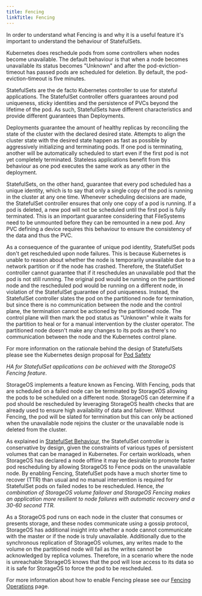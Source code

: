 ```yaml
---
title: Fencing
linkTitle: Fencing
---
```



In order to understand what Fencing is and why it is a useful feature it's
important to understand the behaviour of StatefulSets.


Kubernetes does reschedule pods from some controllers when nodes become
unavailable. The default behaviour is that when a node becomes unavailable its
status becomes "Unknown" and after the pod-eviction-timeout has passed pods are
scheduled for deletion. By default, the pod-eviction-timeout is five minutes.


StatefulSets are the de facto Kubernetes controller to use for stateful
applications. The StatefulSet controller offers guarantees around pod
uniqueness, sticky identities and the persistence of PVCs beyond the lifetime
of the pod. As such, StatefulSets have different characteristics and provide
different guarantees than Deployments.

Deployments guarantee the amount of healthy replicas by reconciling the state
of the cluster with the declared desired state. Attempts to align the cluster
state with the desired state happen as fast as possible by aggressively
initializing and terminating pods. If one pod is terminating, another will be
automatically scheduled to start even if the first pod is not yet completely
terminated. Stateless applications benefit from this behaviour as one pod
executes the same work as any other in the deployment.

StatefulSets, on the other hand, guarantee that every pod scheduled has a
unique identity, which is to say that only a single copy of the pod is running
in the cluster at any one time. Whenever scheduling decisions are made, the
StatefulSet controller ensures that only one copy of a pod is running. If a pod
is deleted, a new pod will not be scheduled until the first pod is fully
terminated. This is an important guarantee considering that FileSystems
need to be unmounted before they can be remounted in a new pod. Any PVC
defining a device requires this behaviour to ensure the consistency of the
data and thus the PVC.

As a consequence of the guarantee of unique pod identity, StatefulSet pods
don't get rescheduled upon node failures. This is because Kubernetes is unable to
reason about whether the node is temporarily unavailable due to a network
partition or if the node has crashed. Therefore, the StatefulSet controller
cannot guarantee that if it reschedules an unavailable pod that the pod is not
still running. The original pod would be running on the partitioned node and
the rescheduled pod would be running on a different node, in violation of the
StatefulSet guarantee of pod uniqueness. Instead, the StatefulSet controller
slates the pod on the partitioned node for termination, but since there is
no communication between the node and the control plane, the termination cannot
be actioned by the partitioned node. The control plane will then mark the pod
status as "Unknown" while it waits for the partition to heal or for a manual
intervention by the cluster operator. The partitioned node doesn't make any
changes to its pods as there's no communication between the node and the
Kubernetes control plane.

For more information on the rationale behind the design of StatefulSets please
see the Kubernetes design proposal for [Pod
Safety](https://github.com/kubernetes/community/blob/master/contributors/design-proposals/storage/pod-safety.md)



_HA for StatefulSet applications can be achieved with the StorageOS Fencing
feature_.

StorageOS implements a feature known as Fencing. With Fencing, pods that are
scheduled on a failed node can be terminated by StorageOS allowing the pods to
be scheduled on a different node. StorageOS can determine if a pod should be
rescheduled by leveraging StorageOS health checks that are already used to
ensure high availability of data and failover. Without Fencing, the pod will be
slated for termination but this can only be actioned when the unavailable node
rejoins the cluster or the unavailable node is deleted from the cluster.

As explained in [StatefulSet
Behaviour](/docs/concepts/fencing#statefulset-behaviour), the StatefulSet
controller is conservative by design, given the constraints of various types of
persistent volumes that can be managed in Kubernetes. For certain workloads,
when StorageOS has declared a node offline it may be desirable to promote
faster pod rescheduling by allowing StorageOS to Fence pods on the unavailable
node. By enabling Fencing, StatefulSet pods have a much shorter time to recover
(TTR) than usual and no manual intervention is required for StatefulSet pods on
failed nodes to be rescheduled. Hence, _the combination of StorageOS volume
failover and StorageOS Fencing makes an application more resilient to node
failures with automatic recovery and a 30-60 second TTR._


As a StorageOS pod runs on each node in the cluster that consumes or presents
storage, and these nodes communicate using a gossip protocol, StorageOS has
additional insight into whether a node cannot communicate with the master or if
the node is truly unavailable. Additionally due to the synchronous replication
of StorageOS volumes, any writes made to the volume on the partitioned node
will fail as the writes cannot be acknowledged by replica volumes. Therefore,
in a scenario where the node is unreachable StorageOS knows that the pod will
lose access to its data so it is safe for StorageOS to force the pod to be
rescheduled.

For more information about how to enable Fencing please see our [Fencing
Operations](/docs/operations/fencing) page. 
